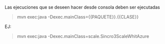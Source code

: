Las ejecuciones que se deseen hacer desde consola deben ser ejecutadas

> mvn exec:java -Dexec.mainClass={{PAQUETE}}.{{CLASE}}

EJ:

> mvn exec:java -Dexec.mainClass=scale.Sincro3ScaleWhitAzure